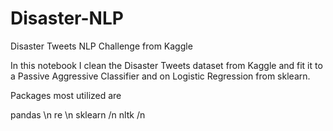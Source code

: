 # Disaster-NLP
Disaster Tweets NLP Challenge from Kaggle

In this notebook I clean the Disaster Tweets dataset from Kaggle and fit it to a Passive Aggressive Classifier and on Logistic Regression from sklearn.

Packages most utilized are

pandas \n
re \n
sklearn /n
nltk /n

